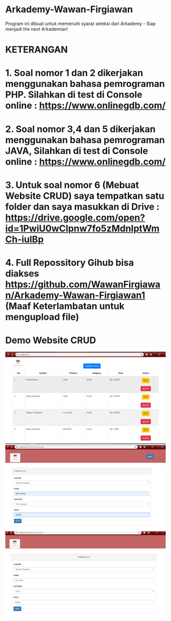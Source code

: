 # Arkademy-Wawan-Firgiawan
Program ini dibuat untuk memenuhi syarat seleksi dari Arkademy - Siap menjadi the next Arkademian!

# KETERANGAN

# 1. Soal nomor 1 dan 2 dikerjakan menggunakan bahasa pemrograman PHP. Silahkan di test di Console online : https://www.onlinegdb.com/

# 2. Soal nomor 3,4 dan 5 dikerjakan menggunakan bahasa pemrograman JAVA, Silahkan di test di Console online : https://www.onlinegdb.com/

# 3. Untuk soal nomor 6 (Mebuat Website CRUD) saya tempatkan satu folder dan saya masukkan di Drive : https://drive.google.com/open?id=1PwiU0wCIpnw7fo5zMdnIptWmCh-iulBp

# 4. Full Repossitory Gihub bisa diakses https://github.com/WawanFirgiawan/Arkademy-Wawan-Firgiawan1 (Maaf Keterlambatan untuk mengupload file)


# Demo Website CRUD

![Alt text](6a.PNG?raw=true "Demo 6_a")
![Alt text](6b.PNG?raw=true "Demo 6_b")
![Alt text](6c.PNG?raw=true "Demo 6_c")

